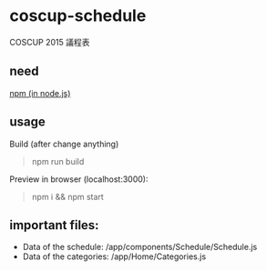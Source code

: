 # coscup-schedule

COSCUP 2015 議程表

## need

[npm (in node.js)](https://nodejs.org/download/)

## usage

Build (after change anything)

> npm run build

Preview in browser (localhost:3000):

> npm i && npm start


## important files:

* Data of the schedule: /app/components/Schedule/Schedule.js
* Data of the categories: /app/Home/Categories.js 
